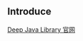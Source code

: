 ## Introduce

[Deep Java Library 官网](https://docs.djl.ai/master/docs/demos/jupyter/tutorial/01_create_your_first_network.html)